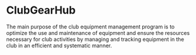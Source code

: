 # ClubGearHub
The main purpose of the club equipment management program is to optimize the use and maintenance of equipment and ensure the resources necessary for club activities by managing and tracking equipment in the club in an efficient and systematic manner.
